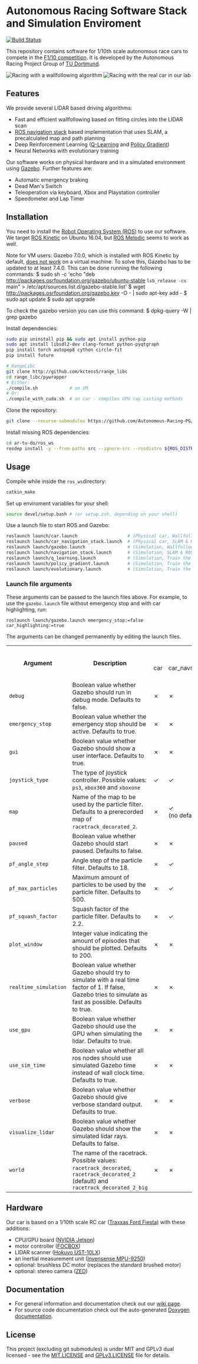 # Autonomous Racing Software Stack and Simulation Enviroment

[![Build Status](https://travis-ci.com/Autonomous-Racing-PG/ar-tu-do.svg?branch=master)](https://travis-ci.com/Autonomous-Racing-PG/ar-tu-do)

This repository contains software for 1/10th scale autonomous race cars to compete in the [F1/10 competition](http://f1tenth.org/). It is developed by the Autonomous Racing Project Group of [TU Dortmund](https://ls12-www.cs.tu-dortmund.de/daes/).

![](doc/racing_example.gif "Racing with a wallfollowing algorithm")
![](doc/racing_example_real.gif "Racing with the real car in our lab")

## Features

We provide several LIDAR based driving algorithms:

- Fast and efficient wallfollowing based on fitting circles into the LIDAR scan
- [ROS navigation stack](http://wiki.ros.org/navigation) based implementation that uses SLAM, a precalculated map and path planning
- Deep Reinforcement Learning ([Q-Learning](https://en.wikipedia.org/wiki/Q-learning) and [Policy Gradient](https://en.wikipedia.org/wiki/Reinforcement_learning#Direct_policy_search))
- Neural Networks with evolutionary training

Our software works on physical hardware and in a simulated environment using [Gazebo](http://gazebosim.org/).
Further features are:

- Automatic emergency braking
- Dead Man's Switch
- Teleoperation via keyboard, Xbox and Playstation controller
- Speedometer and Lap Timer


## Installation

You need to install the [Robot Operating System (ROS)](https://www.ros.org/) to use our software. We target [ROS Kinetic](http://wiki.ros.org/kinetic/Installation) on Ubuntu 16.04, but [ROS Melodic](http://wiki.ros.org/melodic/Installation) seems to work as well.

Note for VM users: Gazebo 7.0.0, which is installed with ROS Kinetic by default, [does not work](https://bitbucket.org/osrf/gazebo/issues/1837/vmware-rendering-z-ordering-appears-random) on a virtual machine. To solve this, Gazebo has to be updated to at least 7.4.0. 
This can be done running the following commands:
$ sudo sh -c 'echo "deb http://packages.osrfoundation.org/gazebo/ubuntu-stable `lsb_release -cs` main" > /etc/apt/sources.list.d/gazebo-stable.list'
$ wget http://packages.osrfoundation.org/gazebo.key -O - | sudo apt-key add -
$ sudo apt update
$ sudo apt upgrade

To check the gazebo version you can use this command:
$ dpkg-query -W | grep gazebo

Install dependencies:

```bash
sudo pip uninstall pip && sudo apt install python-pip
sudo apt install libsdl2-dev clang-format python-pyqtgraph
pip install torch autopep8 cython circle-fit
pip install future

# RangeLibc
git clone http://github.com/kctess5/range_libc
cd range_libc/pywrapper
# Either:
./compile.sh            # on VM
# Or:
./compile_with_cuda.sh  # on car - compiles GPU ray casting methods
```

Clone the repository:

```bash
git clone --recurse-submodules https://github.com/Autonomous-Racing-PG/ar-tu-do.git
```

Install missing ROS dependencies:

```bash
cd ar-tu-do/ros_ws
rosdep install -y --from-paths src --ignore-src --rosdistro ${ROS_DISTRO}
```


## Usage

Compile while inside the `ros_ws`directory:

```bash
catkin_make
```

Set up enviroment variables for your shell:

```bash
source devel/setup.bash # (or setup.zsh, depending on your shell)
```

Use a launch file to start ROS and Gazebo:

```bash
roslaunch launch/car.launch                   # (Physical car, Wallfollowing)
roslaunch launch/car_navigation_stack.launch  # (Physical car, SLAM & ROS navigation)
roslaunch launch/gazebo.launch                # (Simulation, Wallfollowing)
roslaunch launch/navigation_stack.launch      # (Simulation, SLAM & ROS navigation)
roslaunch launch/q_learning.launch            # (Simulation, Train the Q-Learning model)
roslaunch launch/policy_gradient.launch       # (Simulation, Train the Policy Gradient model)
roslaunch launch/evolutionary.launch          # (Simulation, Train the evolutionary neural network)
```

### Launch file arguments

These arguments can be passed to the launch files above. For example, to use the `gazebo.launch` file without emergency stop and with car highlighting, run:
```
roslaunch launch/gazebo.launch emergency_stop:=false car_highlighting:=true
```
The arguments can be changed permanently by editing the launch files. 

<table>
  <tr>
    <th rowspan="2">Argument</th>
    <th rowspan="2">Description</th>
    <th colspan="5">Supported by <code>launch/&lt;file&gt;.launch</code></th>
  </tr>
  <tr>
    <td>car</td>
    <td>car_navstack</td>
    <td>gazebo</td>
    <td>navigation_stack</td>
    <td>q_learning, policy_gradient, evolutionary</td>
  </tr>
  <tr>
    <td><code>debug</code></td>
    <td>Boolean value whether Gazebo should run in debug mode. Defaults to false.</td>
    <td>✗</td>
    <td>✗</td>
    <td>✓</td>
    <td>✓</td>
    <td>✗</td>
  </tr>
  <tr>
    <td><code>emergency_stop</code></td>
    <td>Boolean value whether the emergency stop should be active. Defaults to true.</td>
    <td>✗</td>
    <td>✗</td>
    <td>✓</td>
    <td>✗</td>
    <td>✗</td>
  </tr>
  <tr>
    <td><code>gui</code></td>
    <td>Boolean value whether Gazebo should show a user interface. Defaults to true.</td>
    <td>✗</td>
    <td>✗</td>
    <td>✓</td>
    <td>✓</td>
    <td>✓</td>
  </tr>
  <tr>
    <td><code>joystick_type</code></td>
    <td>The type of joystick controller. Possible values: <code>ps3</code>, <code>xbox360</code> and <code>xboxone</code></td>
    <td>✓</td>
    <td>✓</td>
    <td>✓</td>
    <td>✓</td>
    <td>✗</td>
  </tr>
  <tr>
    <td><code>map</code></td>
    <td>Name of the map to be used by the particle filter. Defaults to a prerecorded map of <code>racetrack_decorated_2</code>.</td>
    <td>✗</td>
    <td>✓<br>(no default)</td>
    <td>✗</td>
    <td>✓</td>
    <td>✗</td>
  </tr>
  <tr>
    <td><code>paused</code></td>
    <td>Boolean value whether Gazebo should start paused. Defaults to false.</td>
    <td>✗</td>
    <td>✗</td>
    <td>✓</td>
    <td>✓</td>
    <td>✗</td>
  </tr>
  <tr>
    <td><code>pf_angle_step</code></td>
    <td>Angle step of the particle filter. Defaults to 18.</td>
    <td>✗</td>
    <td>✓</td>
    <td>✗</td>
    <td>✓</td>
    <td>✗</td>
  </tr>
  <tr>
    <td><code>pf_max_particles</code></td>
    <td>Maximum amount of particles to be used by the particle filter. Defaults to 500.</td>
    <td>✗</td>
    <td>✓</td>
    <td>✗</td>
    <td>✓</td>
    <td>✗</td>
  </tr>
  <tr>
    <td><code>pf_squash_factor</code></td>
    <td>Squash factor of the particle filter. Defaults to 2.2.</td>
    <td>✗</td>
    <td>✓</td>
    <td>✗</td>
    <td>✓</td>
    <td>✗</td>
  </tr>
  <tr>
    <td><code>plot_window</code></td>
    <td>Integer value indicating the amount of episodes that should be plotted. Defaults to 200.</td>
    <td>✗</td>
    <td>✗</td>
    <td>✗</td>
    <td>✗</td>
    <td>✓ / ✓ / ✗</td>
  </tr>
  <tr>
    <td><code>realtime_simulation</code></td>
    <td>Boolean value whether Gazebo should try to simulate with a real time factor of 1. If false, Gazebo tries to simulate as fast as possible. Defaults to true.</td>
    <td>✗</td>
    <td>✗</td>
    <td>✗</td>
    <td>✗</td>
    <td>✓</td>
  </tr>
  <tr>
    <td><code>use_gpu</code></td>
    <td>Boolean value whether Gazebo should use the GPU when simulating the lidar. Defaults to true.</td>
    <td>✗</td>
    <td>✗</td>
    <td>✓</td>
    <td>✓</td>
    <td>✓</td>
  </tr>
  <tr>
    <td><code>use_sim_time</code></td>
    <td>Boolean value whether all ros nodes should use simulated Gazebo time instead of wall clock time. Defaults to true.</td>
    <td>✗</td>
    <td>✗</td>
    <td>✓</td>
    <td>✓</td>
    <td>✗</td>
  </tr>
  <tr>
    <td><code>verbose</code></td>
    <td>Boolean value whether Gazebo should give verbose standard output. Defaults to true.</td>
    <td>✗</td>
    <td>✗</td>
    <td>✓</td>
    <td>✓</td>
    <td>✗</td>
  </tr>
  <tr>
    <td><code>visualize_lidar</code></td>
    <td>Boolean value whether Gazebo should show the simulated lidar rays. Defaults to false.</td>
    <td>✗</td>
    <td>✗</td>
    <td>✓</td>
    <td>✓</td>
    <td>✗</td>
  </tr>
  <tr>
    <td><code>world</code></td>
    <td>The name of the racetrack. Possible values: <code>racetrack_decorated</code>, <code>racetrack_decorated_2</code> (default) and <code>racetrack_decorated_2_big</code></td>
    <td>✗</td>
    <td>✗</td>
    <td>✓</td>
    <td>✓</td>
    <td>✓</td>
  </tr>
</table>

## Hardware

Our car is based on a 1/10th scale RC car ([Traxxas Ford Fiesta](https://traxxas.com/products/models/electric/ford-fiesta-st-rally)) with these additions:

- CPU/GPU board ([NVIDIA Jetson](https://www.nvidia.com/object/jetson-tk1-embedded-dev-kit.html))
- motor controller ([FOCBOX](https://www.enertionboards.com/FOCBOX-foc-motor-speed-controller.html))
- LIDAR scanner ([Hokuyo UST-10LX](https://www.hokuyo-usa.com/products/scanning-laser-rangefinders/ust-10lx))
- an inertial measurement unit ([Invensense MPU-9250](https://www.invensense.com/products/motion-tracking/9-axis/mpu-9250/))
- optional: brushless DC motor (replaces the standard brushed motor)
- optional: stereo camera ([ZED](https://www.stereolabs.com/zed/))



## Documentation

* For general information and documentation check out our [wiki page](https://github.com/Autonomous-Racing-PG/ar-tu-do/wiki).
* For source code documentation check out the auto-generated [Doxygen documentation](https://autonomous-racing-pg.github.io/ar-tu-do/html/index.html).

## License

This project (excluding git submodules) is under MIT and GPLv3 dual licensed - see the [MIT.LICENSE](MIT.LICENSE) and [GPLv3.LICENSE](GPLv3.LICENSE) file for details.
